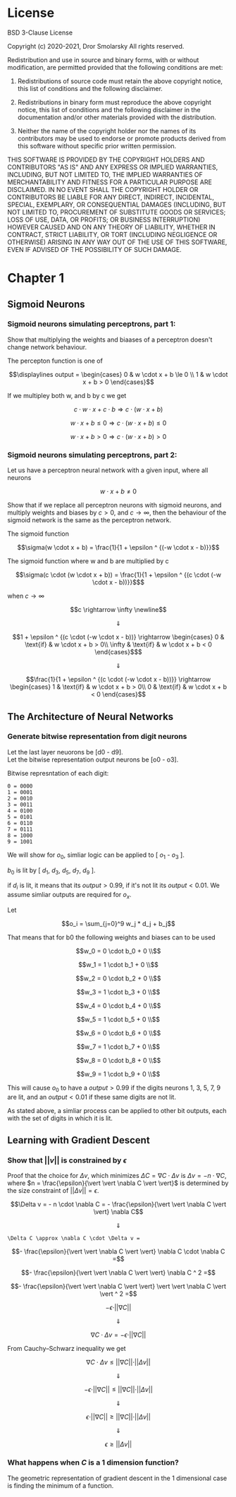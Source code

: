 # License

BSD 3-Clause License

Copyright (c) 2020-2021, Dror Smolarsky
All rights reserved.

Redistribution and use in source and binary forms, with or without
modification, are permitted provided that the following conditions are met:

1. Redistributions of source code must retain the above copyright notice,
   this list of conditions and the following disclaimer.

2. Redistributions in binary form must reproduce the above copyright notice,
   this list of conditions and the following disclaimer in the documentation
   and/or other materials provided with the distribution.

3. Neither the name of the copyright holder nor the names of its
   contributors may be used to endorse or promote products derived from
   this software without specific prior written permission.

THIS SOFTWARE IS PROVIDED BY THE COPYRIGHT HOLDERS AND CONTRIBUTORS "AS IS"
AND ANY EXPRESS OR IMPLIED WARRANTIES, INCLUDING, BUT NOT LIMITED TO, THE
IMPLIED WARRANTIES OF MERCHANTABILITY AND FITNESS FOR A PARTICULAR PURPOSE
ARE DISCLAIMED. IN NO EVENT SHALL THE COPYRIGHT HOLDER OR CONTRIBUTORS BE
LIABLE FOR ANY DIRECT, INDIRECT, INCIDENTAL, SPECIAL, EXEMPLARY, OR
CONSEQUENTIAL DAMAGES (INCLUDING, BUT NOT LIMITED TO, PROCUREMENT OF
SUBSTITUTE GOODS OR SERVICES; LOSS OF USE, DATA, OR PROFITS; OR BUSINESS
INTERRUPTION) HOWEVER CAUSED AND ON ANY THEORY OF LIABILITY, WHETHER IN
CONTRACT, STRICT LIABILITY, OR TORT (INCLUDING NEGLIGENCE OR OTHERWISE)
ARISING IN ANY WAY OUT OF THE USE OF THIS SOFTWARE, EVEN IF ADVISED OF THE
POSSIBILITY OF SUCH DAMAGE.

# Chapter 1

## Sigmoid Neurons

### Sigmoid neurons simulating perceptrons, part 1:

Show that multiplying the weights and biaases of a perceptron doesn't change
network behaviour.

The percepton function is one of

```math
\displaylines

output = \begin{cases}
  0 & w \cdot x + b \le 0 \\
  1 & w \cdot x + b > 0
\end{cases}
```

If we multipley both w, and b by c we get

```math
c \cdot w \cdot x + c \cdot b \Rightarrow c \cdot (w \cdot x + b)
```

```math
w \cdot x + b \le 0 \Rightarrow c \cdot (w \cdot x + b) \le 0
```

```math
w \cdot x + b > 0 \Rightarrow c \cdot (w \cdot x + b) > 0
```

### Sigmoid neurons simulating perceptrons, part 2:

Let us have a perceptron neural network with a given input, where all neurons

```math
w \cdot x + b \ne 0
```

Show that if we replace all perceptron neurons with sigmoid neurons, and
multiply weights and biases by $c > 0$, and $c \rightarrow \infty$, then the
behaviour of the sigmoid network is the same as the perceptron network.

The sigmoid function

```math
\sigma(w \cdot x + b) = \frac{1}{1 + \epsilon ^ {(-w \cdot x - b)}}
```

The sigmoid function where w and b are multiplied by c

```math
\sigma(c \cdot (w \cdot x + b)) =
  \frac{1}{1 + \epsilon ^ {(c \cdot (-w \cdot x - b))}}$
```

when $c \rightarrow \infty$

```math
c \rightarrow \infty \newline
```

```math
\Downarrow
```

```math
1 + \epsilon ^ {(c \cdot (-w \cdot x - b))} \rightarrow \begin{cases}
  0 & \text{if} & w \cdot x + b > 0\\
  \infty & \text{if} & w \cdot x + b < 0
\end{cases}$
```

```math
\Downarrow
```

```math
\frac{1}{1 + \epsilon ^ {(c \cdot (-w \cdot x - b))}} \rightarrow \begin{cases}
  1 & \text{if} & w \cdot x + b > 0\\
  0 & \text{if} & w \cdot x + b < 0
\end{cases}
```

## The Architecture of Neural Networks

### Generate bitwise representation from digit neurons

Let the last layer neuorons be [d0 - d9].<br/>
Let the bitwise representation output neurons be [o0 - o3].

Bitwise represntation of each digit:

```
0 = 0000
1 = 0001
2 = 0010
3 = 0011
4 = 0100
5 = 0101
6 = 0110
7 = 0111
8 = 1000
9 = 1001
```

We will show for $o_0$, simliar logic can be applied to [ $o_1$ - $o_3$ ].

$b_0$ is lit by [ $d_1$, $d_3$, $d_5$, $d_7$, $d_9$ ].

if $d_i$ is lit, it means that its $output > 0.99$, if it's not lit its
$output < 0.01$. We assume simliar outputs are required for $o_x$.

Let

```math
o_i = \sum_{j=0}^9 w_j * d_j + b_j
```

That means that for b0 the following weights and biases can to be used

```math
w_0 = 0 \cdot b_0 + 0 \\
```

```math
w_1 = 1 \cdot b_1 + 0 \\
```

```math
w_2 = 0 \cdot b_2 + 0 \\
```

```math
w_3 = 1 \cdot b_3 + 0 \\
```

```math
w_4 = 0 \cdot b_4 + 0 \\
```

```math
w_5 = 1 \cdot b_5 + 0 \\
```

```math
w_6 = 0 \cdot b_6 + 0 \\
```

```math
w_7 = 1 \cdot b_7 + 0 \\
```

```math
w_8 = 0 \cdot b_8 + 0 \\
```

```math
w_9 = 1 \cdot b_9 + 0 \\
```

This will cause $o_0$ to have a $output > 0.99$ if the digits neurons 1, 3,
5, 7, 9 are lit, and an $output < 0.01$ if these same digits are not lit.

As stated above, a simliar process can be applied to other bit outputs, each
with the set of digits in which it is lit.

## Learning with Gradient Descent

### Show that $\vert \vert v \vert \vert$ is constrained by $\epsilon$

Proof that the choice for $\Delta v$, which minimizes
$\Delta C = \nabla C \cdot \Delta v$ is $\Delta v = -n \cdot \nabla C$, where
$n = \frac{\epsilon}{\vert \vert \nabla C \vert \vert}$ is determined by the
size constraint of $\vert \vert \Delta v \vert \vert = \epsilon$.

```math
\Delta v =
  - n \cdot \nabla C =
  - \frac{\epsilon}{\vert \vert \nabla C \vert \vert} \nabla C
```

```math
\Downarrow
```

```
\Delta C \approx \nabla C \cdot \Delta v =
```

```math
- \frac{\epsilon}{\vert \vert \nabla C \vert \vert} \nabla C \cdot \nabla C =
```

```math
- \frac{\epsilon}{\vert \vert \nabla C \vert \vert} \nabla C ^ 2 =
```

```math
- \frac{\epsilon}{\vert \vert \nabla C \vert \vert} \vert \vert \nabla C \vert \vert ^ 2 =
```

```math
- \epsilon \cdot \vert \vert \nabla C \vert \vert
```

```math
\Downarrow
```

```math
\nabla C \cdot \Delta v = - \epsilon \cdot \vert \vert \nabla C \vert \vert
```

From Cauchy–Schwarz inequality we get

```math
\nabla C \cdot \Delta v
\leq
\vert \vert \nabla C \vert \vert \cdot
\vert \vert \Delta v \vert \vert
```

```math
\Downarrow
```

```math
- \epsilon \cdot \vert \vert \nabla C \vert \vert
\leq
\vert \vert \nabla C \vert \vert \cdot
\vert \vert \Delta v \vert \vert
```

```math
\Downarrow
```

```math
\epsilon \cdot \vert \vert \nabla C \vert \vert
\geq
\vert \vert \nabla C \vert \vert \cdot
\vert \vert \Delta v \vert \vert
```

```math
\Downarrow
```

```math
\epsilon \geq \vert \vert \Delta v \vert \vert
```

### What happens when $C$ is a 1 dimension function?

The geometric representation of gradient descent in the 1 dimensional case is
finding the minimum of a function.

